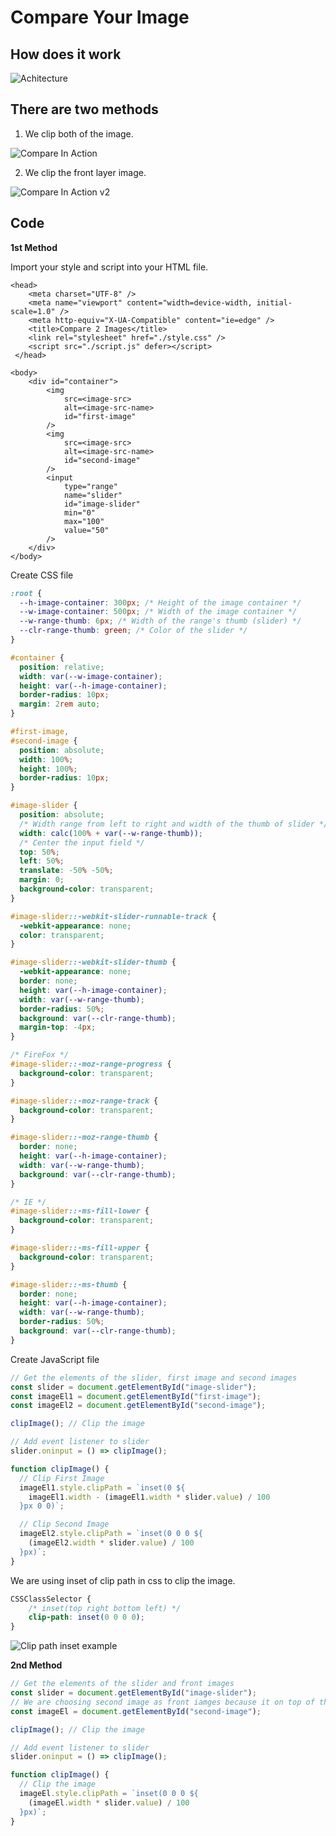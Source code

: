# Compare Your Image  

## How does it work  

![Achitecture](https://hackmd.io/_uploads/ByGtYpu4h.png)  

## There are two methods  

1. We clip both of the image.  

![Compare In Action](https://hackmd.io/_uploads/rJMFFauEn.png)  

2. We clip the front layer image.  

![Compare In Action v2](https://hackmd.io/_uploads/H1fKFadVn.png)  

## Code  

**1st Method**  

Import your style and script into your HTML file.
```htmlembedded
<head>
    <meta charset="UTF-8" />
    <meta name="viewport" content="width=device-width, initial-scale=1.0" />
    <meta http-equiv="X-UA-Compatible" content="ie=edge" />
    <title>Compare 2 Images</title>
    <link rel="stylesheet" href="./style.css" />
    <script src="./script.js" defer></script>
 </head>
```

```htmlembedded
<body>
    <div id="container">
        <img
            src=<image-src>
            alt=<image-src-name>
            id="first-image"
        />
        <img
            src=<image-src>
            alt=<image-src-name>
            id="second-image"
        />
        <input
            type="range"
            name="slider"
            id="image-slider"
            min="0"
            max="100"
            value="50"
        />
    </div>
</body>
```

Create CSS file

```css
:root {
  --h-image-container: 300px; /* Height of the image container */
  --w-image-container: 500px; /* Width of the image container */
  --w-range-thumb: 6px; /* Width of the range's thumb (slider) */
  --clr-range-thumb: green; /* Color of the slider */
}

#container {
  position: relative;
  width: var(--w-image-container);
  height: var(--h-image-container);
  border-radius: 10px;
  margin: 2rem auto;
}

#first-image,
#second-image {
  position: absolute;
  width: 100%;
  height: 100%;
  border-radius: 10px;
}

#image-slider {
  position: absolute;
  /* Width range from left to right and width of the thumb of slider */
  width: calc(100% + var(--w-range-thumb)); 
  /* Center the input field */
  top: 50%;
  left: 50%;
  translate: -50% -50%;
  margin: 0;
  background-color: transparent;
}

#image-slider::-webkit-slider-runnable-track {
  -webkit-appearance: none;
  color: transparent;
}

#image-slider::-webkit-slider-thumb {
  -webkit-appearance: none;
  border: none;
  height: var(--h-image-container);
  width: var(--w-range-thumb);
  border-radius: 50%;
  background: var(--clr-range-thumb);
  margin-top: -4px;
}

/* FireFox */
#image-slider::-moz-range-progress {
  background-color: transparent;
}

#image-slider::-moz-range-track {
  background-color: transparent;
}

#image-slider::-moz-range-thumb {
  border: none;
  height: var(--h-image-container);
  width: var(--w-range-thumb);
  background: var(--clr-range-thumb);
}

/* IE */
#image-slider::-ms-fill-lower {
  background-color: transparent;
}

#image-slider::-ms-fill-upper {
  background-color: transparent;
}

#image-slider::-ms-thumb {
  border: none;
  height: var(--h-image-container);
  width: var(--w-range-thumb);
  border-radius: 50%;
  background: var(--clr-range-thumb);
}
```
 
Create JavaScript file

```javascript
// Get the elements of the slider, first image and second images
const slider = document.getElementById("image-slider");
const imageEl1 = document.getElementById("first-image");
const imageEl2 = document.getElementById("second-image");

clipImage(); // Clip the image

// Add event listener to slider
slider.oninput = () => clipImage();

function clipImage() {
  // Clip First Image
  imageEl1.style.clipPath = `inset(0 ${
    imageEl1.width - (imageEl1.width * slider.value) / 100
  }px 0 0)`;

  // Clip Second Image
  imageEl2.style.clipPath = `inset(0 0 0 ${
    (imageEl2.width * slider.value) / 100
  }px)`;
}
```

We are using inset of clip path in css to clip the image.  
```css
CSSClassSelector {
    /* inset(top right bottom left) */
    clip-path: inset(0 0 0 0);
}
```
![Clip path inset example](https://hackmd.io/_uploads/HJd21RON2.png)

**2nd Method**  

```javascript
// Get the elements of the slider and front images
const slider = document.getElementById("image-slider");
// We are choosing second image as front iamges because it on top of the other image
const imageEl = document.getElementById("second-image");

clipImage(); // Clip the image

// Add event listener to slider
slider.oninput = () => clipImage();

function clipImage() {
  // Clip the image
  imageEl.style.clipPath = `inset(0 0 0 ${
    (imageEl.width * slider.value) / 100
  }px)`;
}
```